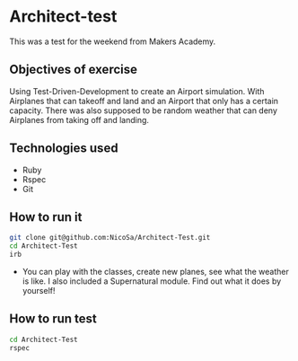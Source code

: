 Architect-test
==============
This was a test for the weekend from Makers Academy.

Objectives of exercise
----
Using Test-Driven-Development to create an Airport simulation. With Airplanes that can takeoff and land and an Airport that only has a certain capacity. There was also supposed to be random weather that can deny Airplanes from taking off and landing.

Technologies used
----
- Ruby
- Rspec
- Git

How to run it
----
```sh
git clone git@github.com:NicoSa/Architect-Test.git
cd Architect-Test
irb
```
- You can play with the classes, create new planes, see what the weather is like. I also included a Supernatural module. Find out what it does by yourself!

How to run test
----
```sh
cd Architect-Test
rspec
```


